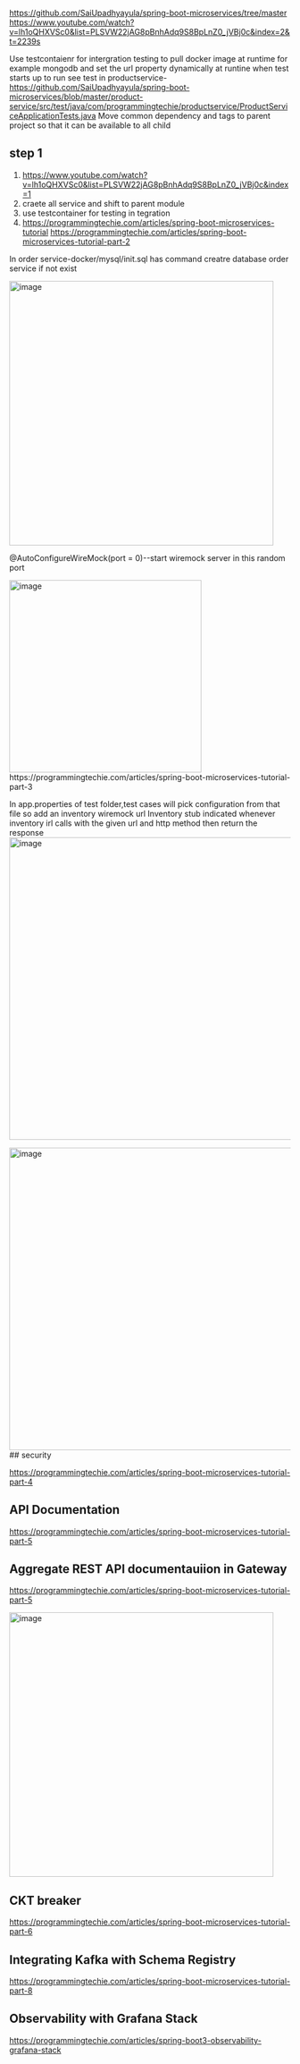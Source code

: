 https://github.com/SaiUpadhyayula/spring-boot-microservices/tree/master
https://www.youtube.com/watch?v=lh1oQHXVSc0&list=PLSVW22jAG8pBnhAdq9S8BpLnZ0_jVBj0c&index=2&t=2239s

Use testcontaienr for intergration testing to pull docker image at runtime for example mongodb and set the url property dynamically at runtine when test starts up to run
see test in productservice-https://github.com/SaiUpadhyayula/spring-boot-microservices/blob/master/product-service/src/test/java/com/programmingtechie/productservice/ProductServiceApplicationTests.java
Move common dependency and tags to parent project so that it can be available to all child

## step 1
1) https://www.youtube.com/watch?v=lh1oQHXVSc0&list=PLSVW22jAG8pBnhAdq9S8BpLnZ0_jVBj0c&index=1
2) craete all service and shift to parent module
3) use testcontainer for testing in tegration
4) https://programmingtechie.com/articles/spring-boot-microservices-tutorial
https://programmingtechie.com/articles/spring-boot-microservices-tutorial-part-2

In order service-docker/mysql/init.sql has command creatre database order service if not exist

<img width="473" alt="image" src="https://github.com/user-attachments/assets/bcbaf719-c735-4010-9533-94b3ab9385ab" />

@AutoConfigureWireMock(port = 0)--start wiremock server in this random port 

<img width="344" alt="image" src="https://github.com/user-attachments/assets/3c1be614-9bee-475c-b60c-cd1b4e15f1d6" />
https://programmingtechie.com/articles/spring-boot-microservices-tutorial-part-3

In app.properties of test folder,test cases will pick configuration from that file so add an inventory wiremock url
Inventory stub indicated whenever inventory irl calls with the given url and http method then return the response
<img width="541" alt="image" src="https://github.com/user-attachments/assets/b20d1bcd-6b2b-42e3-b6c2-a64a49492236" />

<img width="541" alt="image" src="https://github.com/user-attachments/assets/be7d2a51-1982-4d3a-942c-86684afe6cb7" />
## security

https://programmingtechie.com/articles/spring-boot-microservices-tutorial-part-4

## API Documentation
https://programmingtechie.com/articles/spring-boot-microservices-tutorial-part-5

##  Aggregate REST API documentauiion in Gateway

https://programmingtechie.com/articles/spring-boot-microservices-tutorial-part-5

<img width="473" alt="image" src="https://github.com/user-attachments/assets/1d6e68de-663b-4bf3-b882-1e4db8c82125" />

## CKT breaker
https://programmingtechie.com/articles/spring-boot-microservices-tutorial-part-6

##  Integrating Kafka with Schema Registry
https://programmingtechie.com/articles/spring-boot-microservices-tutorial-part-8

## Observability with Grafana Stack
https://programmingtechie.com/articles/spring-boot3-observability-grafana-stack





